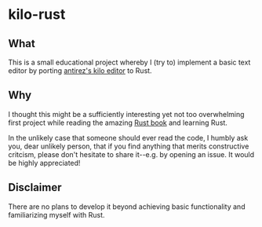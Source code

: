 # kilo-rust

## What
This is a small educational project whereby I (try to) implement a basic text editor by porting [antirez's kilo editor](https://github.com/antirez/kilo) to Rust.

## Why
I thought this might be a sufficiently interesting yet not too overwhelming first project while reading the amazing [Rust book](https://doc.rust-lang.org/stable/book/second-edition/) and learning Rust.

In the unlikely case that someone should ever read the code, I humbly ask you, dear unlikely person, that if you find anything that merits constructive critcism, please don't hesitate to share it--e.g. by opening an issue. It would be highly appreciated!

## Disclaimer
There are no plans to develop it beyond achieving basic functionality and familiarizing myself with Rust.
